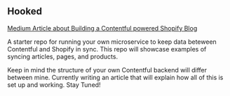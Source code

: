 ## Hooked

[Medium Article about Building a Contentful powered Shopify Blog](https://medium.com/the-couch/building-a-shopify-blog-with-contentful-d55ec2d32973)

A starter repo for running your own microservice to keep data beteween Contentful and Shopify in sync. This repo will showcase examples of syncing articles, pages, and products.

Keep in mind the structure of your own Contentful backend will differ between mine. Currently writing an article that will explain how all of this is set up and working. Stay Tuned!
